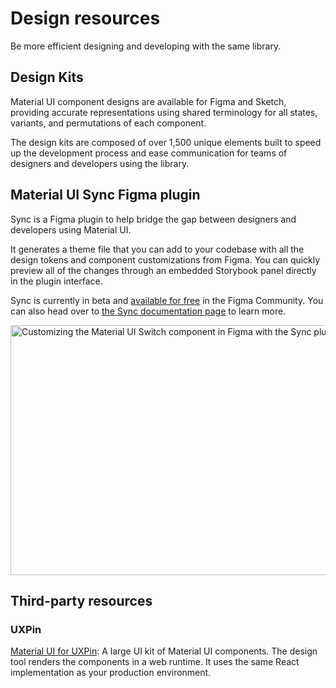 # Design resources

Be more efficient designing and developing with the same library.

## Design Kits

Material UI component designs are available for Figma and Sketch, providing accurate representations using shared terminology for all states, variants, and permutations of each component.

The design kits are composed of over 1,500 unique elements built to speed up the development process and ease communication for teams of designers and developers using the library.

## Material UI Sync Figma plugin

Sync is a Figma plugin to help bridge the gap between designers and developers using Material UI.

It generates a theme file that you can add to your codebase with all the design tokens and component customizations from Figma.
You can quickly preview all of the changes through an embedded Storybook panel directly in the plugin interface.

Sync is currently in beta and [available for free](https://www.figma.com/community/plugin/1336346114713490235/material-ui-sync) in the Figma Community.
You can also head over to [the Sync documentation page](https://mui.com/material-ui/design-resources/material-ui-sync/) to learn more.

<img src="/static/material-ui/design-resources/sync.png" style="width: 814px;" alt="Customizing the Material UI Switch component in Figma with the Sync plugin running." width="1628" height="400" />

## Third-party resources

### UXPin

[Material UI for UXPin](https://www.uxpin.com/merge/mui-library): A large UI kit of Material UI components.
The design tool renders the components in a web runtime. It uses the same React implementation as your production environment.
